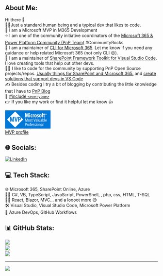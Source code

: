 ## About Me:
Hi there 👋
<br />🙋‍♂️Just a standard human being and a typical dev that likes to code.
<br />🤩 I am a Microsoft MVP in M365 Development
<br />⭐ I am one of the community initiative coordinators of the [Microsoft 365 & Power Platform Community (PnP Team)](https://pnp.github.io/#team) #CommunityRocks
<br />💪 I am a maintainer of [CLI for Microsoft 365](https://github.com/pnp/cli-microsoft365). Let me know if you need any guidance or help related Microsoft 365 (not only CLI 😉).
<br />👾 I am a maintainer of [SharePoint Framework Toolkit for Visual Studio Code](https://github.com/pnp/vscode-viva). I love creating tools that help out other devs. 
<br />👨‍💻 I like to code for the community by supporting PnP Open Source projects/repos. [Usually things for SharePoint and Microsoft 365.](https://adoption.microsoft.com/en-us/sample-solution-gallery/Adam-it/) and [create solutions that support devs in VS Code](https://marketplace.visualstudio.com/publishers/adamwojcikit)
<br />✍️ Besides coding I try a bit of blogging by contributing the little knowledge that I have to [PnP Blog](https://pnp.github.io/blog/)
<br />🌈 [#include `<everyone>`](https://accessibilityinsights.io/)
<br />👉 If you like my work or find it helpful let me know 👍<br />

<a href="https://mvp.microsoft.com/en-US/mvp/profile/fad4153e-1e9e-ed11-83ff-000d3a5600fa"><img src="assets/MVP_Badge_Horizontal_Preferred_Blue3005_RGB.png" alt="MVP Profile" style="width:150px;"/>
<br />MVP profile</a>

## 🌐 Socials:
[![LinkedIn](https://img.shields.io/badge/LinkedIn-%230077B5.svg?logo=linkedin&logoColor=white)](https://linkedin.com/in/adam-wójcik-9b7777a6)

## 💻 Tech Stack:

🌐 Microsoft 365, SharePoint Online, Azure
<br />👨‍💻 C#, VB, TypeScript, JavaScript, PowerShell, , php, css, HTML, T-SQL
<br />👨‍💻 React, Blazor, MVC... and a loooot more 😉
<br />🛠️ Visual Studio, Visual Studio Code, Microsoft Power Platform 
<br />🚀 Azure DevOps, GitHub Workflows

## 📊 GitHub Stats:
![](https://github-readme-stats.vercel.app/api?username=adam-it&theme=default&hide_border=false&include_all_commits=true&count_private=true)<br/>
![](https://github-readme-streak-stats.herokuapp.com/?user=adam-it&theme=default&hide_border=false)<br/>
![](https://github-readme-stats.vercel.app/api/top-langs/?username=adam-it&theme=default&hide_border=false&include_all_commits=true&count_private=true&layout=compact)

---

[![](https://visitcount.itsvg.in/api?id=adam-it&icon=0&color=0)](https://visitcount.itsvg.in)

  
